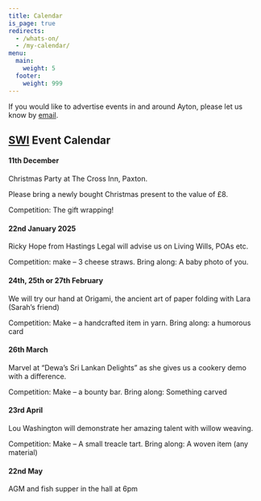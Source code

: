 ```yaml
---
title: Calendar
is_page: true
redirects:
  - /whats-on/
  - /my-calendar/
menu:
  main:
    weight: 5
  footer:
    weight: 999
---
```


If you would like to advertise events in and around Ayton, please let us know by [email](mailto:events@ayton-village.org).

## [SWI](/organisations#ayton-scottish-womens-institute) Event Calendar

#### 11th December

Christmas Party at The Cross Inn, Paxton.

Please bring a newly bought Christmas present to the value of £8.

Competition: The gift wrapping!

#### 22nd January 2025

Ricky Hope from Hastings Legal will advise us on Living Wills, POAs etc.

Competition: make – 3 cheese straws. Bring along: A baby photo of you.

#### 24th, 25th or 27th February

We will try our hand at Origami, the ancient art of paper folding with Lara (Sarah’s friend)

Competition: Make – a handcrafted item in yarn.  Bring along: a humorous card 

#### 26th March

Marvel at “Dewa’s Sri Lankan Delights” as she gives us a cookery demo with a difference.

Competition: Make – a bounty bar.  Bring along: Something carved

#### 23rd April

Lou Washington will demonstrate her amazing talent with willow weaving.

Competition: Make – A small treacle tart. Bring along: A woven item (any material)

#### 22nd May

AGM and fish supper in the hall at 6pm
